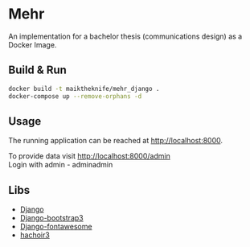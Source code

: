 # Mehr
An implementation for a bachelor thesis (communications design) as a Docker Image.

## Build &amp; Run
```bash
docker build -t maiktheknife/mehr_django .
docker-compose up --remove-orphans -d
```

## Usage
The running application can be reached at <http://localhost:8000>.

To provide data visit <http://localhost:8000/admin><br />
Login with admin - adminadmin

## Libs
* [Django](https://www.djangoproject.com/)
* [Django-bootstrap3](https://github.com/dyve/django-bootstrap3)
* [Django-fontawesome](https://github.com/redouane/django-fontawesome)
* [hachoir3](https://bitbucket.org/haypo/hachoir3)
